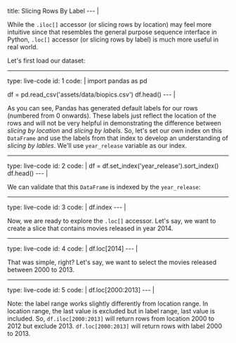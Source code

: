 title: Slicing Rows By Label
--- |

  While the `.iloc[]` accessor (or slicing rows by location) may feel more intuitive since that resembles the general purpose sequence interface in Python, `.loc[]` accessor (or slicing rows by label) is much more useful in real world.

  Let's first load our dataset:

---
type: live-code
id: 1
code: |
  import pandas as pd

  df = pd.read_csv('assets/data/biopics.csv')
  df.head()
--- |

  As you can see, Pandas has generated default labels for our rows (numbered from 0 onwards). These labels just reflect the location of the rows and will not be very helpful in demonstrating the difference between _slicing by location_ and _slicing by labels_. So, let's set our own index on this `DataFrame` and use the labels from that index to develop an understanding of _slicing by lables_. We'll use `year_release` variable as our index.

---
type: live-code
id: 2
code: |
  df = df.set_index('year_release').sort_index()
  df.head()
--- |

  We can validate that this `DataFrame` is indexed by the `year_release`:

---
type: live-code
id: 3
code: |
  df.index
--- |

  Now, we are ready to explore the `.loc[]` accessor. Let's say, we want to create a slice that contains movies released in year 2014.

---
type: live-code
id: 4
code: |
  df.loc[2014]
--- |

  That was simple, right? Let's say, we want to select the movies released between 2000 to 2013.

---
type: live-code
id: 5
code: |
  df.loc[2000:2013]
--- |

  Note: the label range works slightly differently from location range. In location range, the last value is excluded but in label range, last value is included. So, `df.iloc[2000:2013]` will return rows from location 2000 to 2012 but exclude 2013. `df.loc[2000:2013]` will return rows with label 2000 to 2013.
